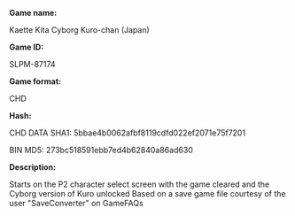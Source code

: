 ﻿**Game name:**

Kaette Kita Cyborg Kuro-chan (Japan)

**Game ID:**

SLPM-87174

**Game format:**

CHD

**Hash:**

CHD DATA SHA1: 5bbae4b0062afbf8119cdfd022ef2071e75f7201

BIN MD5: 273bc518591ebb7ed4b62840a86ad630

**Description:**

Starts on the P2 character select screen with the game cleared and the Cyborg version of Kuro unlocked
Based on a save game file courtesy of the user "SaveConverter" on GameFAQs